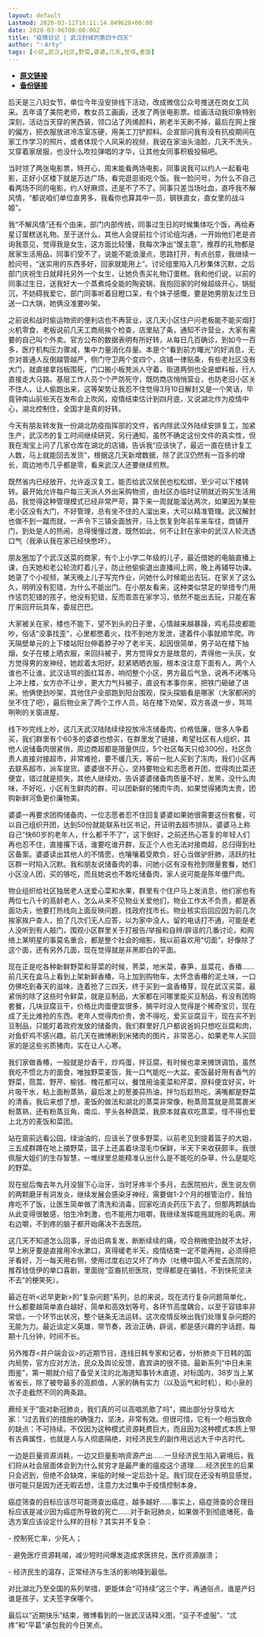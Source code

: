 ```yaml
---
layout: default
Lastmod: 2020-03-11T18:11:14.849628+00:00
date: 2020-03-06T00:00:00Z
title: "疫情日记 | 武汉封城的第四十四天"
author: "✨Arty"
tags: [小区,武汉,社区,野菜,婆婆,几天,觉得,麦饭]
---
```


* [**原文链接**](https://mp.weixin.qq.com/s/POWrqOJ5oRZZEJ8kNiMW7A)
* [**备份链接**](http://archive.ph/HxsWy)


后天是三八妇女节，单位今年没安排线下活动，改成微信公众号推送在岗女工风采。去年请了美院老师，教女员工画画，还发了两张电影票。绘画活动我印象特别深刻，活动当天穿的黑西装，领口沾了丙烯颜料，刷老半天刷不掉，最后在网上搜的偏方，把衣服放进冷冻室冻硬，用美工刀铲颜料。企宣部问我有没有抗疫期间在家工作学习的照片，或者体现个人风采的视频，我说在家油头油脸，几天不洗头，又穿着家居服，也没什么吹拉弹唱的才华，让其他女同事积极投稿吧。

当时领了两张电影票，特开心，周末能看两场电影，同事说我可以约人一起看电影，正好小区楼下就是万达广场，看完逛逛街吃个饭。我一脸问号，为什么不自己看两场不同的电影，约人好麻烦，还是不了不了。同事只差当场吐血，直呼我不解风情，“都说咱们单位直男多，我看你也算其中一员，钢铁直女，直女里的战斗姬”。

我“不解风情”还有个由来，部门内部传统，同事过生日的时候集体吃个饭，再给寿星订蛋糕送礼物。至于送什么，其他人会提前拉个讨论组沟通，一开始他们老是咨询我意见，觉得我是女生，这方面比较懂，我每次净出“馊主意”，推荐的礼物都是居家生活用品，同事们受不了，说能不能浪漫点，思路打开，有点创意，我继续一脸问号，“送实用的东西多好，回家就能用上”。讨论组里陷入几秒集体沉默，之后部门庆祝生日就拜托另外一个女生，让她负责买礼物订蛋糕。我和他们说，以前的同事过生日，送我好大一个蒸煮炖全能的陶瓷锅，我抱回家的时候超级开心，锅挺沉，不妨碍我爱它，部门同事听着目瞪口呆，有个妹子感慨，要是她男朋友过生日送一口大锅，她俩没准要吵架。

之前说和战时偷运物资的便利店也不再营业，这几天小区住户问老板能不能买烟打火机零食，老板说前几天工商局挨个检查，店里贴了条，通知不许营业，大家有需要的自己叫个外卖。官方公布的数据表明有所好转，从每日几百确诊，到如今一百多，医疗机构压力骤减，集中力量消化存量。本是个“看到前方曙光”的好消息，无奈对普通人反倒越管越严，侧门守卫两个变四个，店铺一律贴条，有些老社区没有大门，就直接拿挡板围死，门口搬小板凳派人守着，街道两侧也全是塑料板，行人直接走大马路。基层工作人员个个严防死守，既防商店悄悄营业，也防老旧小区关不住人，让人偷跑出来，这等架势让我忍不住觉得3月10日解封又是一个笑话，毕竟钟南山前些天在发布会上吹风，疫情结束估计到四月底，又说湖北作为疫情中心，湖北控制住，全国才是真的好转。

今天有朋友转发我一份湖北防疫指挥部的文件，省内除武汉外陆续安排复工，加紧生产，武汉市的复工时间继续研究，另行通知，虽然不确定这份文件的真实性，但我在淘宝上问了几家仓库在湖北的店铺，告诉我“应该快了，最近一直在统计复工人数，马上就能回去发货”，根据这几天新增数据，除了武汉仍然有一百多的增长，周边地市几乎都是零，看来武汉人还要继续煎熬。

既然省内已经放开，允许返汉复工，能否给武汉居民也松松绑，至少可以下楼转转。最开始允许每户每三天派人外出采购物资，由社区办临时证明就近购买生活用品，我觉得这种管理模式已经非常严苛，算下来一周就能溜达两次，如果因为某些老小区没有大门，不好管理，总有坐不住的人溜出来，大可以精准管理。武汉解封也做不到一蹴而就，一声令下三镇全面放开，马上恢复到年前车来车往，商铺开门，到处是人的热闹，总得慢慢过渡，既然如此，何不让封在家中的武汉人轮流透口气（我承认我在家已经快憋坏）。

朋友圈加了个武汉送菜的商家，有个上小学二年级的儿子，最近借她的电脑直播上课，白天她和老公轮流盯着儿子，防止他偷偷退出直播间上网，晚上再辅导功课。她录了个小视频，某天晚上儿子写完作业，问她什么时候能出去玩，在家关了这么久，明明没有犯错，为什么不能出门。在小朋友看来，这种类似禁足的举措专门用作惩罚犯错的孩子，他没有犯错，反而乖乖在家学习，依然不能出去玩，只能在客厅来回开玩具车，委屈巴巴。

大家被关在家，楼也不能下，望不到头的日子里，心情越来越暴躁，鸡毛蒜皮都能吵，俗话“没事找歪”，心里都憋着火，找不到地方发泄，逮着件小事就顺竿爬。昨天隔壁单元的上下楼站阳台伸着脖子吵了老半天，起因很简单，男子站在楼下抽烟，女子在楼上晒衣服，来回抖被子，男方觉得女方是故意的，弄得他一头灰，女方觉得男的发神经，她趁着太阳好，赶紧晒晒衣服，根本没注意下面有人。两个人谁也不让谁，武汉话骂的面红耳赤，响彻整个小区，男方最后气急，说再不闭嘴马上冲上楼，女方亦不让步，更大力气抖被子，直说有本事你来，把铁门砸破了进来。他俩使劲吵架，其他住户全部跑到阳台围观，探头探脑看是哪家（大家都闲的坐不住了吧），最后物业来了两个工作人员，站在楼下劝架，双方各退一步，骂骂咧咧的关窗进屋。

线下吵完线上吵，这几天武汉陆陆续续投放冷冻储备肉，价格低廉，很多人争着买，我们群里有个60多的婆婆也想买，在群里发了链接，希望社区有人组织，其他人说储备肉很紧俏，周边商超都是限量供应，5个社区每天只给300份，社区负责人直接对接超市，非常难抢，要不缓几天，等前一批人买到了冻肉，我们小区再去联系超市，派车提货。婆婆很不开心，坚持要物业和志愿者开团，觉得肉比菜还便宜，错过就是损失，其他人继续劝，告诉婆婆储备肉质量不好，发黑，没什么肉味，不好吃，小区有生鲜肉的群，可以团新鲜的猪肉牛肉，如果觉得猪肉太贵，团购新鲜河鱼更价廉物美。

婆婆一再要求团购储备肉，一位志愿者忍不住回复婆婆如果她很需要这份套餐，可以自己组织开团，达到50份就能联系社区书记，开证明去超市排队，婆婆马上称自己“快60岁的老年人，什么都干不了”，这下倒好，之前还热心答复的年轻人们再也忍不住，直接撂下话，谁要吃谁开群，反正个人也无法对接商超，总归得到社区备案。婆婆读出其他人的不情愿，也嚷嚷着受欺负，好心当做驴肝肺，活跃的社区群一时陷入沉默。我和朋友说储备肉的事，问她小区有没有抢到限量套餐，她们小区没人团，买的够吃，而且她说也不敢吃储备肉，家人说可能是陈年僵尸肉。

物业组织给社区独居老人送爱心菜和水果，群里有个住户马上发消息，他们家也有两位七八十的高龄老人，怎么从来不见物业关爱他们，物业工作太不负责，都是表面功夫，他要打热线向上面反映问题，找政府找市长。物业核实后回应因为前几次挨家挨户查人，拍了几次们无人应答，以为家中没人，留的电话打不通，可能是老人没听到有人敲门，围观小区群里关于打报告/举报和自辨/辟谣的几番讨论，和网络上某明星的事莫名重合，都是整个社会的缩影，我以前喜欢用“切面”，好像除了这个面，还有另外几面，现在觉得就是非黑即白的平面。

现在正是吃各种新鲜野菜和芽菜的时候，荠菜，地米菜，春笋，韭菜花，香椿……前几天在盒马上看到上架新鲜香椿，马上加到购物车，太怀念香椿的泥土味，一口仿佛吃到春天的滋味，连着抢了三四天，终于买到一盒香椿芽，现在武汉买菜，最紧俏的除了这些时令鲜菜，就是豆制品，大家都在问哪里能买豆制品，有没有团购套餐，几块豆腐豆干，价格比肉蛋便宜很多，搁平时没人觉得是个稀奇宝贝，现在成了无比难抢的东西。老年人觉得肉价贵，舍不得吃，爱买豆腐豆干，现在买不到豆制品，只能盯着政府发放的储备肉，我们群里好几户都说爸妈只想吃豆腐和肉，对鱼虾鸡不感兴趣。前几天在微博刷到米猪肉的图片，非常恶心，如果老年人买回家的是这些劣质猪肉，实在让人心寒。

我们家做香椿，一般就是炒香干，炒鸡蛋，拌豆腐，有时候也拿来摊饼调馅，虽然我吃不惯北方的面食，唯独野菜麦饭，我一口气能吃一大盆。麦饭最好用有香气的野菜，茼蒿、野芹、榆钱、槐花都可以，餐馆用油麦菜和芹菜，原料便宜好买，叶片吸干水，粘上面粉蒸熟，最后泼上的葱姜蒜热油，拌匀后趁热吃，满嘴都是野菜的清香。我后来想了想，麦饭的做法和湖北的蒸菜非常像，粉蒸茼蒿就是茼蒿裹米粉蒸熟，还有粉蒸豆角、南瓜、芋头各种蔬菜，我原本就喜欢吃蒸菜，怪不得也爱上北方的麦饭和菜团。

站在窗前远看公园，绿油油的，应该长了很多野菜，以前老见到提着篮子的大姐，三五成群蹲在地上摘野菜，篮子上还盖着块湿毛巾保鲜，半天下来收获颇丰。我很佩服大姐们的生存智慧，一堆绿里总能精准认出什么是不能吃的杂草，什么是能吃的野菜。

现在挺后悔去年九月没狠下心治牙，当时牙疼半个多月，去医院拍片，医生说左侧的两颗磨牙有洞发炎，继续发展会感染牙神经，需要做1-2个月的根管治疗，我怕疼吃不了饭，让医生简单做了清洗和消毒，回家吃消炎药压下去了，但那两颗龋齿从此变得很敏感，怕生冷刺激，也不能用力咀嚼，我继续发挥能拖就拖的毛病，用右边嚼，不到疼的脑子都开始痛决不去医院。

这几天不知道怎么回事，牙齿旧病复发，断断续续的痛，咬合稍微使劲就不太好，早上刷牙要是直接用冷水漱口，真得缓老半天，疫情结束一定不能再拖，必须得把牙看好，万一每天用右侧，使用过度右边又坏了咋办（吐槽中国人不爱去医院的，推荐钱信伊的单口喜剧，里面抛“亚裔抗拒医院，觉得都是在骗钱，不到快死坚决不去”的梗笑死）。

最近在听<迟早更新>的“复杂问题”系列，总的来说，现在流行复杂问题简单化，什么都要越简单直白越好，简单和高效划等号，各环节高度耦合，以至于容错率非常低，一个环节出状况，整个链条无法运转。这次疫情反映出我们处理复杂问题的无能为力。最近谈定义英雄，带节奏，政治正确，辟谣，都是感兴趣的字话题，每期十几分钟，时间不长。

另外推荐<井户端会议>的近期节目，连线日韩专家和记者，分析肺炎下日韩的国内局势，官方应对方法，民众及舆论反馈，嘉宾讲的很不错。最新系列“中日未来图鉴”，第一期就介绍了备受关注的北海道知事铃木直道，对标国内，38岁当上某省省长，除了被夸最多的高颜值，人家的确有实力（以及运气和时机），和小泉的次子走截然不同的两条路。

蕨经关于“面对新冠肺炎，我们真的可以高唱凯歌了吗”，摘出部分分享给大家：“过去我们的措施的确强力，坚决，非常有效。但很可惜，它有一个相当致命的缺点：不可持续。不仅因为这种模式资源耗费巨大，而且因为这种模式本质上带有古典属性，也就是人与人彻底隔绝，对经济民生的副作用远远大于中古时代。

一边是巨量资源消耗，一边又巨量影响资源产出……一旦经济民生陷入窘境后，我们将从社会层面体会到为什么贫穷才是最严重的瘟疫这个道理……经济民生的后果只会迟到，但绝不会缺席，来临的时候一定后劲十足。我们现在还没有明显感觉，很可能只是因为还无暇去想，注意力太过集中于疫情控制本身。

癌症筛查的目标应该尽可能筛查出癌症，越多越好……事实上，癌症筛查的合理目标应该是减少因为癌症所导致的死亡……对于新冠肺炎，如果做不到彻底堵死，备选方案应该设定什么样的目标？其实并不复杂：

\- 控制死亡率，少死人；

\- 避免医疗资源耗竭，减少短时间爆发造成求医挤兑，医疗资源崩溃；

\- 经济民生的温存，正常经济与生活的影响降到最低。

对比湖北乃至全国的系列举措，更能体会“可持续”这三个字，再通俗点，谁是产妇谁是孩子，丈夫签字保哪个。

最后以“近期快乐”结束，微博看到的一张武汉话释义图，“豆子不虚服”、“忒疼”和“平葛”承包我的今日笑点。

